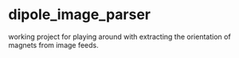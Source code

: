 # dipole_image_parser
working project for playing around with extracting the orientation of magnets from image feeds.

